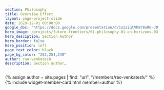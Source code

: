 ```yaml
---
section: Philosophy
title: Overview Effect
layout: page-project-slide
date: 2020-12-01 00:00:00
google_doc: "https://docs.google.com/presentation/d/1oIziqtVM878uRG-JOfrQNvGFsQWKP_S_W8cLkhQlXvA/edit#slide=id.g8e57ae87b5_8_0"
hero_image: /projects/future-frontiers/01-philosophy-01-on-horizons-03.png
hero_desciption: Section Author
hero_border: false
hero_position: left
page_text_color: black
page_bg_color: "252,251,248"
author: rao-venkatesh
description: Section author…
---
```

{% assign author = site.pages | find: "url", "/members/rao-venkatesh/" %}
{% include widget-member-card.html member=author %}
